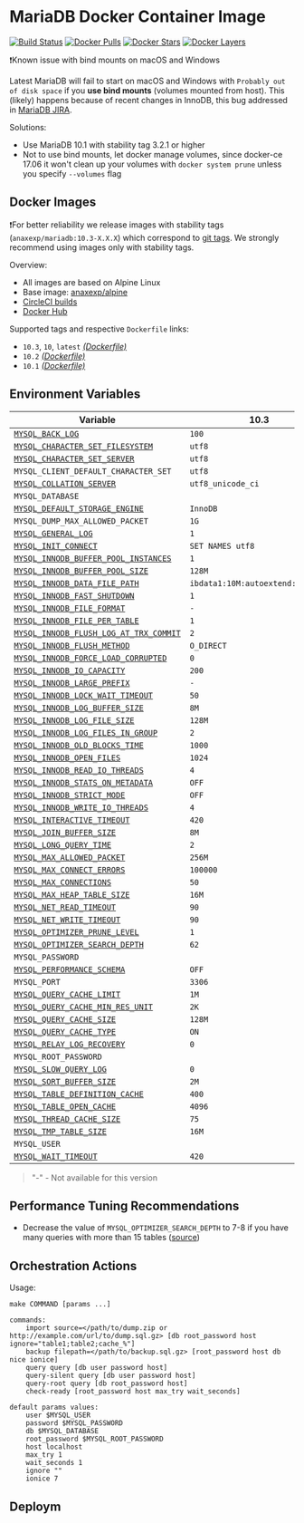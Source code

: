 # MariaDB Docker Container Image

[![Build Status](https://circleci.com/gh/anaxexp/mariadb.svg?style=svg&circle-token=7a52e2a2fee1b91f4fc447245f715cacd795456f)](https://circleci.com/gh/anaxexp/mariadb)
[![Docker Pulls](https://img.shields.io/docker/pulls/anaxexp/mariadb.svg)](https://hub.docker.com/r/anaxexp/mariadb)
[![Docker Stars](https://img.shields.io/docker/stars/anaxexp/mariadb.svg)](https://hub.docker.com/r/anaxexp/mariadb)
[![Docker Layers](https://images.microbadger.com/badges/image/anaxexp/mariadb.svg)](https://microbadger.com/images/anaxexp/mariadb)

❗Known issue with bind mounts on macOS and Windows

Latest MariaDB will fail to start on macOS and Windows with `Probably out of disk space` if you **use bind mounts** (volumes mounted from host). This (likely) happens because of recent changes in InnoDB, this bug addressed in [MariaDB JIRA](https://jira.mariadb.org/browse/MDEV-16015). 

Solutions:

* Use MariaDB 10.1 with stability tag 3.2.1 or higher
* Not to use bind mounts, let docker manage volumes, since docker-ce 17.06 it won't clean up your volumes with `docker system prune` unless you specify `--volumes` flag

## Docker Images

❗For better reliability we release images with stability tags (`anaxexp/mariadb:10.3-X.X.X`) which correspond to [git tags](https://github.com/anaxexp/mariadb/releases). We strongly recommend using images only with stability tags. 

Overview:

* All images are based on Alpine Linux
* Base image: [anaxexp/alpine](https://github.com/anaxexp/alpine)
* [CircleCI builds](https://circleci.com/gh/anaxexp/mariadb) 
* [Docker Hub](https://hub.docker.com/r/anaxexp/mariadb)

Supported tags and respective `Dockerfile` links:

* `10.3`, `10`, `latest` [_(Dockerfile)_](https://github.com/anaxexp/mariadb/tree/master/10/Dockerfile)
* `10.2` [_(Dockerfile)_](https://github.com/anaxexp/mariadb/tree/master/10/Dockerfile)
* `10.1` [_(Dockerfile)_](https://github.com/anaxexp/mariadb/tree/master/10/Dockerfile)

## Environment Variables

[`MYSQL_BACK_LOG`]: https://mariadb.com/kb/en/library/server-system-variables#back_log
[`MYSQL_CHARACTER_SET_FILESYSTEM`]: https://mariadb.com/kb/en/library/server-system-variables#character_set_filesystem 
[`MYSQL_CHARACTER_SET_SERVER`]: https://mariadb.com/kb/en/library/server-system-variables#character_set_server 
[`MYSQL_COLLATION_SERVER`]: https://mariadb.com/kb/en/library/server-system-variables#collation_server
[`MYSQL_DEFAULT_STORAGE_ENGINE`]: https://mariadb.com/kb/en/library/server-system-variables#default_storage_engine
[`MYSQL_GENERAL_LOG`]: https://mariadb.com/kb/en/library/server-system-variables#general_log
[`MYSQL_INIT_CONNECT`]: https://mariadb.com/kb/en/library/server-system-variables#init_connect
[`MYSQL_INNODB_BUFFER_POOL_INSTANCES`]: https://mariadb.com/kb/en/library/xtradbinnodb-server-system-variables#innodb_buffer_pool_instances
[`MYSQL_INNODB_BUFFER_POOL_SIZE`]: https://mariadb.com/kb/en/library/xtradbinnodb-server-system-variables#innodb_buffer_pool_size
[`MYSQL_INNODB_DATA_FILE_PATH`]: https://mariadb.com/kb/en/library/xtradbinnodb-server-system-variables#innodb_data_file_path
[`MYSQL_INNODB_FAST_SHUTDOWN`]: https://mariadb.com/kb/en/library/xtradbinnodb-server-system-variables#innodb_fast_shutdown
[`MYSQL_INNODB_FILE_FORMAT`]: https://mariadb.com/kb/en/library/xtradbinnodb-server-system-variables#innodb_file_format
[`MYSQL_INNODB_FILE_PER_TABLE`]: https://mariadb.com/kb/en/library/xtradbinnodb-server-system-variables#innodb_file_per_table
[`MYSQL_INNODB_FLUSH_LOG_AT_TRX_COMMIT`]: https://mariadb.com/kb/en/library/xtradbinnodb-server-system-variables#innodb_flush_log_at_trx_commit
[`MYSQL_INNODB_FLUSH_METHOD`]: https://mariadb.com/kb/en/library/xtradbinnodb-server-system-variables#innodb_flush_method
[`MYSQL_INNODB_FORCE_LOAD_CORRUPTED`]: https://mariadb.com/kb/en/library/xtradbinnodb-server-system-variables#innodb_force_load_corrupted
[`MYSQL_INNODB_IO_CAPACITY`]: https://mariadb.com/kb/en/library/xtradbinnodb-server-system-variables#innodb_io_capacity
[`MYSQL_INNODB_LARGE_PREFIX`]: https://mariadb.com/kb/en/library/xtradbinnodb-server-system-variables#innodb_large_prefix
[`MYSQL_INNODB_LOCK_WAIT_TIMEOUT`]: https://mariadb.com/kb/en/library/xtradbinnodb-server-system-variables#innodb_lock_wait_timeout
[`MYSQL_INNODB_LOG_BUFFER_SIZE`]: https://mariadb.com/kb/en/library/xtradbinnodb-server-system-variables#innodb_log_buffer_size
[`MYSQL_INNODB_LOG_FILE_SIZE`]: https://mariadb.com/kb/en/library/xtradbinnodb-server-system-variables#innodb_log_file_size
[`MYSQL_INNODB_LOG_FILES_IN_GROUP`]: https://mariadb.com/kb/en/library/xtradbinnodb-server-system-variables#innodb_log_files_in_group
[`MYSQL_INNODB_OLD_BLOCKS_TIME`]: https://mariadb.com/kb/en/library/xtradbinnodb-server-system-variables#innodb_old_blocks_time
[`MYSQL_INNODB_OPEN_FILES`]: https://mariadb.com/kb/en/library/xtradbinnodb-server-system-variables#innodb_open_files
[`MYSQL_INNODB_READ_IO_THREADS`]: https://mariadb.com/kb/en/library/xtradbinnodb-server-system-variables#innodb_read_io_threads
[`MYSQL_INNODB_STATS_ON_METADATA`]: https://mariadb.com/kb/en/library/xtradbinnodb-server-system-variables#innodb_stats_on_metadata
[`MYSQL_INNODB_STRICT_MODE`]: https://mariadb.com/kb/en/library/xtradbinnodb-server-system-variables#innodb_strict_mode
[`MYSQL_INNODB_WRITE_IO_THREADS`]: https://mariadb.com/kb/en/library/xtradbinnodb-server-system-variables#innodb_write_io_threads
[`MYSQL_INTERACTIVE_TIMEOUT`]: https://mariadb.com/kb/en/library/server-system-variables#interactive_timeout
[`MYSQL_JOIN_BUFFER_SIZE`]: https://mariadb.com/kb/en/library/server-system-variables#join_buffer_size
[`MYSQL_LONG_QUERY_TIME`]: https://mariadb.com/kb/en/library/server-system-variables#long_query_time
[`MYSQL_MAX_ALLOWED_PACKET`]: https://mariadb.com/kb/en/library/server-system-variables#max_allowed_packet
[`MYSQL_MAX_CONNECT_ERRORS`]: https://mariadb.com/kb/en/library/server-system-variables#max_connect_errors
[`MYSQL_MAX_CONNECTIONS`]: https://mariadb.com/kb/en/library/server-system-variables#max_connections
[`MYSQL_MAX_HEAP_TABLE_SIZE`]: https://mariadb.com/kb/en/library/server-system-variables#max_heap_table_size
[`MYSQL_NET_READ_TIMEOUT`]: https://mariadb.com/kb/en/library/server-system-variables#net_read_timeout
[`MYSQL_NET_WRITE_TIMEOUT`]: https://mariadb.com/kb/en/library/server-system-variables#net_write_timeout
[`MYSQL_OPTIMIZER_PRUNE_LEVEL`]: https://mariadb.com/kb/en/library/server-system-variables/#optimizer_prune_level
[`MYSQL_OPTIMIZER_SEARCH_DEPTH`]: https://mariadb.com/kb/en/library/server-system-variables/#optimizer_search_depth
[`MYSQL_PERFORMANCE_SCHEMA`]: https://mariadb.com/kb/en/library/performance-schema-system-variables#performance_schema
[`MYSQL_QUERY_CACHE_LIMIT`]: https://mariadb.com/kb/en/library/server-system-variables#query_cache_limit
[`MYSQL_QUERY_CACHE_MIN_RES_UNIT`]: https://mariadb.com/kb/en/library/server-system-variables#query_cache_min_res_unit
[`MYSQL_QUERY_CACHE_SIZE`]: https://mariadb.com/kb/en/library/server-system-variables#query_cache_size
[`MYSQL_QUERY_CACHE_TYPE`]: https://mariadb.com/kb/en/library/server-system-variables#query_cache_type
[`MYSQL_RELAY_LOG_RECOVERY`]: https://mariadb.com/kb/en/library/replication-and-binary-log-server-system-variables#relay_log_recovery
[`MYSQL_SLOW_QUERY_LOG`]: https://mariadb.com/kb/en/library/server-system-variables#slow_query_log
[`MYSQL_SORT_BUFFER_SIZE`]: https://mariadb.com/kb/en/library/server-system-variables#sort_buffer_size
[`MYSQL_TABLE_DEFINITION_CACHE`]: https://mariadb.com/kb/en/library/server-system-variables#table_definition_cache
[`MYSQL_TABLE_OPEN_CACHE`]: https://mariadb.com/kb/en/library/server-system-variables#table_open_cache
[`MYSQL_THREAD_CACHE_SIZE`]: https://mariadb.com/kb/en/library/server-system-variables#thread_cache_size
[`MYSQL_TMP_TABLE_SIZE`]: https://mariadb.com/kb/en/library/server-system-variables#tmp_table_size
[`MYSQL_WAIT_TIMEOUT`]: https://mariadb.com/kb/en/library/server-system-variables#wait_timeout

| Variable                                 | 10.3                | 10.2                | 10.1              |
| ---------------------------------------- | ------------------- | ------------------- | ----------------- |
| [`MYSQL_BACK_LOG`]                       | `100`               | `100`               | `100`             |
| [`MYSQL_CHARACTER_SET_FILESYSTEM`]       | `utf8`              | `utf8`              | `utf8`            |
| [`MYSQL_CHARACTER_SET_SERVER`]           | `utf8`              | `utf8`              | `utf8`            |
| `MYSQL_CLIENT_DEFAULT_CHARACTER_SET`     | `utf8`              | `utf8`              | `utf8`            |
| [`MYSQL_COLLATION_SERVER`]               | `utf8_unicode_ci`   | `utf8_unicode_ci`   | `utf8_unicode_ci` |
| `MYSQL_DATABASE`                         |                     |                     |                   |
| [`MYSQL_DEFAULT_STORAGE_ENGINE`]         | `InnoDB`            | `InnoDB`            | `InnoDB`          |
| `MYSQL_DUMP_MAX_ALLOWED_PACKET`          | `1G`                | `1G`                | `1G`              |
| [`MYSQL_GENERAL_LOG`]                    | `1`                 | `1`                 | `1`               |
| [`MYSQL_INIT_CONNECT`]                   | `SET NAMES utf8`    | `SET NAMES utf8`    | `SET NAMES utf8`  |
| [`MYSQL_INNODB_BUFFER_POOL_INSTANCES`]   | `1`                 | `1`                 | `1`               |
| [`MYSQL_INNODB_BUFFER_POOL_SIZE`]        | `128M`              | `128M`              | `128M`            |
| [`MYSQL_INNODB_DATA_FILE_PATH`]          | `ibdata1:10M:autoextend:max:10G` | `ibdata1:10M:autoextend:max:10G` | `ibdata1:10M:autoextend:max:10G` |
| [`MYSQL_INNODB_FAST_SHUTDOWN`]           | `1`                 | `1`                 | `1`               |
| [`MYSQL_INNODB_FILE_FORMAT`]             | `-`                 | `-`                 | `barracuda`       |
| [`MYSQL_INNODB_FILE_PER_TABLE`]          | `1`                 | `1`                 | `1`               |
| [`MYSQL_INNODB_FLUSH_LOG_AT_TRX_COMMIT`] | `2`                 | `2`                 | `2`               |
| [`MYSQL_INNODB_FLUSH_METHOD`]            | `O_DIRECT`          | `O_DIRECT`          | `O_DIRECT`        |
| [`MYSQL_INNODB_FORCE_LOAD_CORRUPTED`]    | `0`                 | `0`                 | `0`               |
| [`MYSQL_INNODB_IO_CAPACITY`]             | `200`               | `200`               | `200`             |
| [`MYSQL_INNODB_LARGE_PREFIX`]            | `-`                 | `-`                 | `1`               |
| [`MYSQL_INNODB_LOCK_WAIT_TIMEOUT`]       | `50`                | `50`                | `50`              |
| [`MYSQL_INNODB_LOG_BUFFER_SIZE`]         | `8M`                | `8M`                | `8M`              |
| [`MYSQL_INNODB_LOG_FILE_SIZE`]           | `128M`              | `128M`              | `128M`            |
| [`MYSQL_INNODB_LOG_FILES_IN_GROUP`]      | `2`                 | `2`                 | `2`               |
| [`MYSQL_INNODB_OLD_BLOCKS_TIME`]         | `1000`              | `1000`              | `1000`            |
| [`MYSQL_INNODB_OPEN_FILES`]              | `1024`              | `1024`              | `1024`            |
| [`MYSQL_INNODB_READ_IO_THREADS`]         | `4`                 | `4`                 | `4`               |
| [`MYSQL_INNODB_STATS_ON_METADATA`]       | `OFF`               | `OFF`               | `OFF`             |
| [`MYSQL_INNODB_STRICT_MODE`]             | `OFF`               | `OFF`               | `OFF`             |
| [`MYSQL_INNODB_WRITE_IO_THREADS`]        | `4`                 | `4`                 | `4`               |
| [`MYSQL_INTERACTIVE_TIMEOUT`]            | `420`               | `420`               | `420`             |
| [`MYSQL_JOIN_BUFFER_SIZE`]               | `8M`                | `8M`                | `8M`              |
| [`MYSQL_LONG_QUERY_TIME`]                | `2`                 | `2`                 | `2`               |
| [`MYSQL_MAX_ALLOWED_PACKET`]             | `256M`              | `256M`              | `256M`            |
| [`MYSQL_MAX_CONNECT_ERRORS`]             | `100000`            | `100000`            | `100000`          |
| [`MYSQL_MAX_CONNECTIONS`]                | `50`                | `50`                | `50`              |
| [`MYSQL_MAX_HEAP_TABLE_SIZE`]            | `16M`               | `16M`               | `16M`             |
| [`MYSQL_NET_READ_TIMEOUT`]               | `90`                | `90`                | `90`              |
| [`MYSQL_NET_WRITE_TIMEOUT`]              | `90`                | `90`                | `90`              |
| [`MYSQL_OPTIMIZER_PRUNE_LEVEL`]          | `1`                 | `1`                 | `1`               |
| [`MYSQL_OPTIMIZER_SEARCH_DEPTH`]         | `62`                | `62`                | `62`              |
| `MYSQL_PASSWORD`                         |                     |                     |                   |
| [`MYSQL_PERFORMANCE_SCHEMA`]             | `OFF`               | `OFF`               | `OFF`             |
| `MYSQL_PORT`                             | `3306`              | `3306`              | `3306`            |
| [`MYSQL_QUERY_CACHE_LIMIT`]              | `1M`                | `1M`                | `1M`              |
| [`MYSQL_QUERY_CACHE_MIN_RES_UNIT`]       | `2K`                | `2K`                | `2K`              |
| [`MYSQL_QUERY_CACHE_SIZE`]               | `128M`              | `128M`              | `128M`            |
| [`MYSQL_QUERY_CACHE_TYPE`]               | `ON`                | `ON`                | `ON`              |
| [`MYSQL_RELAY_LOG_RECOVERY`]             | `0`                 | `0`                 | `0`               |
| `MYSQL_ROOT_PASSWORD`                    |                     |                     |                   |
| [`MYSQL_SLOW_QUERY_LOG`]                 | `0`                 | `0`                 | `0`               |
| [`MYSQL_SORT_BUFFER_SIZE`]               | `2M`                | `2M`                | `2M`              |
| [`MYSQL_TABLE_DEFINITION_CACHE`]         | `400`               | `400`               | `400`             |
| [`MYSQL_TABLE_OPEN_CACHE`]               | `4096`              | `4096`              | `4096`            |
| [`MYSQL_THREAD_CACHE_SIZE`]              | `75`                | `75`                | `75`              |
| [`MYSQL_TMP_TABLE_SIZE`]                 | `16M`               | `16M`               | `16M`             |
| `MYSQL_USER`                             |                     |                     |                   |
| [`MYSQL_WAIT_TIMEOUT`]                   | `420`               | `420`               | `420`             |

> "-" - Not available for this version

## Performance Tuning Recommendations

* Decrease the value of `MYSQL_OPTIMIZER_SEARCH_DEPTH` to 7-8 if you have many queries with more than 15 tables ([source](https://mariadb.com/resources/blog/setting-optimizer-search-depth-mysql))

## Orchestration Actions

Usage:
```
make COMMAND [params ...]
 
commands:
    import source=</path/to/dump.zip or http://example.com/url/to/dump.sql.gz> [db root_password host ignore="table1;table2;cache_%"] 
    backup filepath=</path/to/backup.sql.gz> [root_password host db nice ionice] 
    query query [db user password host] 
    query-silent query [db user password host] 
    query-root query [db root_password host]
    check-ready [root_password host max_try wait_seconds]  
    
default params values:
    user $MYSQL_USER
    password $MYSQL_PASSWORD
    db $MYSQL_DATABASE
    root_password $MYSQL_ROOT_PASSWORD
    host localhost
    max_try 1
    wait_seconds 1
    ignore ""
    ionice 7
```

## Deploym